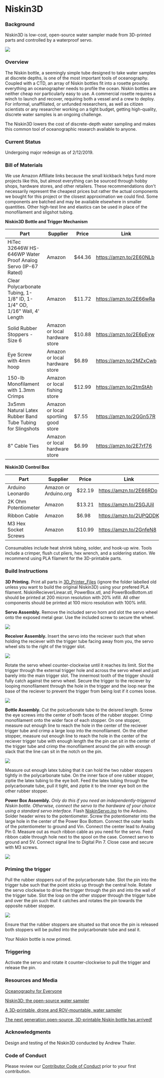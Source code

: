 Niskin3D
========

### Background

Niskin3D is low-cost, open-source water sampler made from 3D-printed parts and controlled by a waterproof servo. 

![](https://github.com/OceanographyforEveryone/Niskin3D/blob/master/Images/IMG_20190212_174718211.jpg)

### Overview

The Niskin bottle, a seemingly simple tube designed to take water samples at discrete depths, is one of the most important tools of oceanography. Coupled with a CTD, an array of Niskin bottles fit into a rosette provides everything an oceanographer needs to profile the ocean. Niskin bottles are neither cheap nor particularly easy to use. A commercial rosette requires a winch to launch and recover, requiring both a vessel and a crew to deploy. For informal, unaffiliated, or unfunded researchers, as well as citizen scientists or any researcher working on a tight budget, getting high-quality, discrete water samples is an ongoing challenge. 

The Niskin3D lowers the cost of discrete-depth water sampling and makes this common tool of oceanographic research available to anyone. 

### Current Status

Undergoing major redesign as of 2/12/2019.

### Bill of Materials

We use Amazon Affiliate links because the small kickback helps fund more projects like this, but almost everything can be sourced through hobby shops, hardware stores, and other retailers. These recommendations don't necessarily represent the cheapest prices but rather the actual components we bought for this project or the closest approximation we could find. Some components are batched and may be available elsewhere in smaller quantities. Other high-test line and elastics can be used in place of the monofilament and sligshot tubing. 

**Niskin3D Bottle and Trigger Mechanism**

Part | Supplier | Price | Link
--- | --- | --- | ---
HiTec 32646W HS-646WP Water Proof Analog Servo (IP-67 Rated) | Amazon | $44.36 | https://amzn.to/2E60NLb
Clear Polycarbonate Tubing, 1-1/8" ID, 1-1/4" OD, 1/16" Wall, 4' Length | Amazon | $11.72| https://amzn.to/2E66wRa
Solid Rubber Stoppers - Size 6 | Amazon or local hardware store | $10.88 | https://amzn.to/2E6pEyw
Eye Screw with 4mm hoop | Amazon or local hardware store | $6.89 | https://amzn.to/2MZxCwb
150-lb Monofilament with 1.3mm Crimps | Amazon or local fishing store | $12.99 | https://amzn.to/2tmStAh
3x5mm Natural Latex Rubber Band Tube Tubing for Slingshots | Amazon or local sportiing good store | $7.55 | https://amzn.to/2GGn57R
8" Cable Ties | Amazon or local hardware store | $6.99 | https://amzn.to/2E7rf76

**Niskin3D Control Box**

Part | Supplier | Price | Link
--- | --- | --- | ---
Arduino Leonardo | Amazon or Arduino.org | $22.19 | https://amzn.to/2E66RDo
2K Ohm Potentiometer | Amazon | $13.21 | https://amzn.to/2SGJUil
Ribbon Cable | Amazon | $6.98 | https://amzn.to/2UPQDDK
M3 Hex Socket Screws | Amazon | $10.99 | https://amzn.to/2GnfeN8

Consumables include heat shrink tubing, solder, and hook-up wire. Tools include a crimper, flush cut pliers, hex wrench, and a soldering station. We recommend using PLA filament for the 3D-printable parts. 

### Build Instructions

**3D Printing.** Print all parts in [3D_Printer_Files](https://github.com/OceanographyforEveryone/Niskin3D/tree/master/3D_Printer_Files) (ignore the folder labelled old unless you want to build the original Niskin3D) using your prefered PLA filament. NiskinRecieverLinear.stl, PowerBox.stl, and PowerBoxBottom.stl should be printed at 200 micron resolution with 20% infill. All other components should be printed at 100 micro resolution with 100% infill. 

**Servo Assembly.** Remove the included servo horn and slot the servo wheel onto the exposed metal gear. Use the included screw to secure the wheel. 

![](https://github.com/OceanographyforEveryone/Niskin3D/blob/master/Images/IMG_20190212_145143.jpg)

**Receiver Assembly.** Insert the servo into the reciever such that when holding the reciever with the trigger tube facing away from you, the servo wheel sits to the right of the trigger slot. 

![](https://github.com/OceanographyforEveryone/Niskin3D/blob/master/Images/IMG_20190212_145200.jpg)

Rotate the servo wheel counter-clockwise until it reaches its limit. Slot the trigger through the external trigger hole and across the servo wheel and just barely into the main trigger slot. The innermost tooth of the trigger should fully catch against the servo wheel. Secure the trigger to the reciever by looping monofilament through the hole in the trigger and the loop near the base of the reciever to prevent the trigger from being lost if it comes loose.

![](https://github.com/OceanographyforEveryone/Niskin3D/blob/master/Images/IMG_20190212_145215.jpg)

**Bottle Assembly.** Cut the polcarbonate tube to the deisred length. Screw the eye screws into the center of both faces of the rubber stopper. Crimp monofilament onto the wider face of each stopper. On one stopper, measure out enough line to reach the hole in the center of the reciever trigger tube and crimp a large loop into the monofilament. On the other stopper, measure out enough line to  reach the hole in the center of the reciever trigger tube with enough length the the pin can sit in the center of the trigger tube and crimp the monofilament around the pin with enough slack that the line can sit in the notch on the pin. 

![](https://github.com/OceanographyforEveryone/Niskin3D/blob/master/Images/IMG_20190212_145313.jpg)

Measure out enough latex tubing that it can hold the two rubber stoppers tightly in the polycarbonate tube. On the inner face of one rubber stopper, ziptie the latex tubing to the eye bolt. Feed the latex tubing through the polycarbonate tube, pull it tight, and ziptie it to the inner eye bolt on the other rubber stopper. 

**Power Box Assembly.** _Only do this if you need an independently-triggered Niskin bottle. Otherwise, connect the servo to the hardware of your choice using a standard servo interface._  Flash [NiskinServo.ino](https://github.com/OceanographyforEveryone/Niskin3D/tree/master/NiskinServo) to the Arduino. Solder header wires to the potentiometer. Screw the potentiometer into the large hole in the center of the Power Box Bottom. Connect the outer leads of the potentiometer to ground and Vin. Connect the center lead to Analog Pin 0. Measure out as much ribbon cable as you need for the servo. Feed ribbon cable through hole next to the spool on the case. Connect servo to ground and 5V. Connect signal line to Digital Pin 7. Close case and secure with M3 screws.

![](https://github.com/OceanographyforEveryone/Niskin3D/blob/master/Images/IMG_20190212_145938.jpg)

### Priming the trigger

Pull the rubber stoppers out of the polycarbonate tube. Slot the pin into the trigger tube such that the point sticks up through the central hole. Rotate the servo clockwise to drive the trigger through the pin and into the wall of the trigger tube. Slot the loop on the other stopper through the trigger tube and over the pin such that it catches and rotates the pin towards the opposite rubber stopper. 

![](https://github.com/OceanographyforEveryone/Niskin3D/blob/master/Images/IMG_20190212_175831.jpg)

Ensure that the rubber stoppers are situated so that once the pin is released both stoppers will be pulled into the polycarbonate tube and seal it. 

Your Niskin bottle is now primed. 

### Triggering

Activate the servo and rotate it counter-clockwise to pull the trigger and release the pin. 

### Resources and Media

[Oceanography for Everyone](http://oceanographyforeveryone.com/)

[Niskin3D: the open-source water sampler](https://www.thingiverse.com/thing:3421202)

[A 3D-printable, drone and ROV-mountable, water sampler](http://www.southernfriedscience.com/?p=18730)

[The next generation open-source, 3D-printable Niskin bottle has arrived!](http://www.southernfriedscience.com/the-next-generation-open-source-3d-printable-niskin-bottle-has-arrived/)

### Acknowledgments 

Design and testing of the Niskin3D conducted by Andrew Thaler.

### Code of Conduct

Please review our [Contributor Code of Conduct](https://github.com/OceanographyforEveryone/Niskin3D/blob/master/CODE_OF_CONDUCT.md) prior to your first contribution. 
